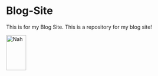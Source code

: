 # Blog-Site
This is for my Blog Site. This is a repository for my blog site!

<p><img source="Untitled design.png" alt="Nah" height="96" width="54" /></p>
